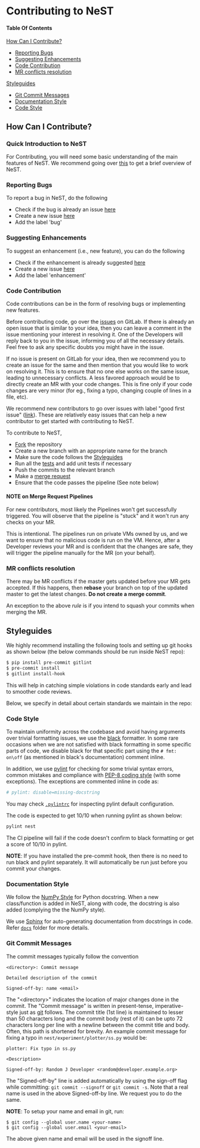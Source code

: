 # Contributing to NeST

#### Table Of Contents
[How Can I Contribute?](#how-can-i-contribute)
  * [Reporting Bugs](#reporting-bugs)
  * [Suggesting Enhancements](#suggesting-enhancements)
  * [Code Contribution](#code-contribution)
  * [MR conflicts resolution](#mr-conflicts-resolution)

[Styleguides](#styleguides)
  * [Git Commit Messages](#git-commit-messages)
  * [Documentation Style](#documentation-style)
  * [Code Style](#code-style)

## How Can I Contribute?

### Quick Introduction to NeST

For Contributing, you will need some basic understanding of the main features
of NeST. We recommend going over [this](https://blog.apnic.net/2020/09/18/nest-a-simpleefficient-tool-to-study-congestion-control/)
to get a brief overview of NeST.

### Reporting Bugs

To report a bug in NeST, do the following

* Check if the bug is already an issue [here](https://gitlab.com/nitk-nest/nest/-/issues?scope=all&utf8=%E2%9C%93&state=opened&label_name[]=bug)
* Create a new issue [here](https://gitlab.com/nitk-nest/nest/-/issues/new?issue%5Bassignee_id%5D=&issue%5Bmilestone_id%5D=)
* Add the label 'bug'

### Suggesting Enhancements

To suggest an enhancement (i.e., new feature), you can do the following

* Check if the enhancement is already suggested
[here](https://gitlab.com/nitk-nest/nest/-/issues?scope=all&utf8=%E2%9C%93&state=opened&label_name[]=enhancement)
* Create a new issue [here](https://gitlab.com/nitk-nest/nest/-/issues/new?issue%5Bassignee_id%5D=&issue%5Bmilestone_id%5D=)
* Add the label 'enhancement'

### Code Contribution

Code contributions can be in the form of resolving bugs or implementing new
features.

Before contributing code, go over the [issues](https://gitlab.com/nitk-nest/nest/-/issues)
on GitLab. If there is already an open issue that is similar to your idea, then
you can leave a comment in the issue mentioning your interest in resolving it.
One of the Developers will reply back to you in the issue, informing you
of all the necessary details. Feel free to ask any specific doubts you might have
in the issue.

If no issue is present on GitLab for your idea, then we recommend you to create
an issue for the same and then mention that you would like to work on resolving
it. This is to ensure that no one else works on the same issue, leading to
unnecessary conflicts. A less favored approach would be to directly create an MR
with your code changes. This is fine only if your code changes are very minor (for eg.,
fixing a typo, changing couple of lines in a file, etc).

We recommend new contributors to go over issues with label "good first issue"
([link](https://gitlab.com/nitk-nest/nest/-/issues?label_name%5B%5D=good+first+issue)).
These are relatively easy issues that can help a new contributor to get started with
contributing to NeST.

To contribute to NeST,

* [Fork](https://docs.gitlab.com/ee/gitlab-basics/fork-project.html) the repository
* Create a new branch with an appropriate name for the branch
* Make sure the code follows the  [Styleguides](#styleguides)
* Run all the [tests](./README.md#unit-tests) and add unit tests if necessary
* Push the commits to the relevant branch
* Make a [merge request](https://gitlab.com/nitk-nest/nest/-/merge_requests/new)
* Ensure that the code passes the pipeline (See note below)

#### NOTE on Merge Request Pipelines

For new contributors, most likely the Pipelines won't get successfully triggered.
You will observe that the pipeline is "stuck" and it won't run any checks on your MR.

This is intentional. The pipelines run on private VMs owned by us, and we
want to ensure that no malicious code is run on the VM. Hence, after a
Developer reviews your MR and is confident that the changes are safe,
they will trigger the pipeline manually for the MR (on your behalf).

### MR conflicts resolution

There may be MR conflicts if the master gets updated before your MR
gets accepted. If this happens, then **rebase** your branch on top of the updated
master to get the latest changes. **Do not create a merge commit**.

An exception to the above *rule* is if you intend to squash your commits
when merging the MR.

## Styleguides

We highly recommend installing the following tools and setting up git
hooks as shown below (the below commands should be run inside NeST repo):

```sh
$ pip install pre-commit gitlint
$ pre-commit install
$ gitlint install-hook
```

This will help in catching simple violations in code standards early and
lead to smoother code reviews.

Below, we specify in detail about certain standards we maintain in the repo:

### Code Style

To maintain uniformity across the codebase and avoid having arguments over
trivial formatting issues, we use the [black](https://github.com/psf/black)
formatter. In some rare occasions when we are not satisfied with black formatting
in some specific parts of code, we disable black for that specific part
using the ```# fmt: on\off``` (as mentioned in black's documentation) comment inline.

In addition, we use [pylint](https://www.pylint.org/) for
checking for some trivial syntax errors, common mistakes and compliance with
[PEP-8 coding style](https://www.python.org/dev/peps/pep-0008/) (with some exceptions).
The exceptions are commented inline in code as:

```python
# pylint: disable=missing-docstring
```

You may check [`.pylintrc`](.pylintrc) for inspecting pylint default configuration.

The code is expected to get 10/10 when running pylint as shown below:

```bash
pylint nest
```

The CI pipeline will fail if the code doesn't confirm to black formatting
or get a score of 10/10 in pylint.

**NOTE**: If you have installed the pre-commit hook, then there is no need to
run black and pylint separately. It will automatically be run just before you commit
your changes.

### Documentation Style

We follow the [NumPy Style](https://www.sphinx-doc.org/en/master/usage/extensions/example_numpy.html)
for Python docstring. When a new class/function is added in NeST, along with code, the
docstring is also added (complying the the NumPy style).

We use [Sphinx](https://www.sphinx-doc.org/en/master/) for auto-generating
documentation from docstrings in code. Refer [`docs`](./docs) folder for more details.

### Git Commit Messages

The commit messages typically follow the convention

```
<directory>: Commit message

Detailed description of the commit

Signed-off-by: name <email>
```

The "\<directory\>" indicates the location of major changes done in the commit.
The "Commit message" is written in present-tense, imperative-style
just as [git](https://git-scm.com/docs/SubmittingPatches#describe-changes) follows.
The commit title (1st line) is maintained to lesser than 50 characters
long and the commit body (rest of it) can be upto 72 characters long per line
with a newline between the commit title and body.
Often, this path is shortened for brevity. An example commit message for fixing
a typo in `nest/experiment/plotter/ss.py` would be:

```git
plotter: Fix typo in ss.py

<Description>

Signed-off-by: Random J Developer <random@developer.example.org>
```

The "Signed-off-by" line is added automatically by using the sign-off flag while committing:
`git commit --signoff` or `git commit -s`. Note that a real name is used in the above
Signed-off-by line. We request you to do the same.

**NOTE**: To setup your name and email in git, run:
```
$ git config --global user.name <your-name>
$ git config --global user.email <your-email>
```
The above given name and email will be used in the signoff line.
